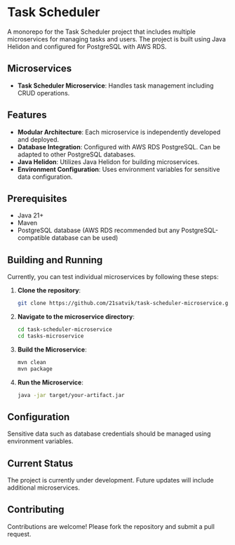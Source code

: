 # Task Scheduler

A monorepo for the Task Scheduler project that includes multiple microservices for managing tasks and users. The project is built using Java Helidon and configured for PostgreSQL with AWS RDS.

## Microservices
- **Task Scheduler Microservice**: Handles task management including CRUD operations.

## Features
- **Modular Architecture**: Each microservice is independently developed and deployed.
- **Database Integration**: Configured with AWS RDS PostgreSQL. Can be adapted to other PostgreSQL databases.
- **Java Helidon**: Utilizes Java Helidon for building microservices.
- **Environment Configuration**: Uses environment variables for sensitive data configuration.

## Prerequisites
- Java 21+
- Maven
- PostgreSQL database (AWS RDS recommended but any PostgreSQL-compatible database can be used)

## Building and Running
Currently, you can test individual microservices by following these steps:

1. **Clone the repository**:

    ```sh
    git clone https://github.com/21satvik/task-scheduler-microservice.git
    ```

2. **Navigate to the microservice directory**:

    ```sh
    cd task-scheduler-microservice
    cd tasks-microservice
    ```

3. **Build the Microservice**:

    ```sh
    mvn clean
    mvn package
    ```

4. **Run the Microservice**:

    ```sh
    java -jar target/your-artifact.jar
    ```

## Configuration
Sensitive data such as database credentials should be managed using environment variables.

## Current Status
The project is currently under development. Future updates will include additional microservices.

## Contributing
Contributions are welcome! Please fork the repository and submit a pull request.